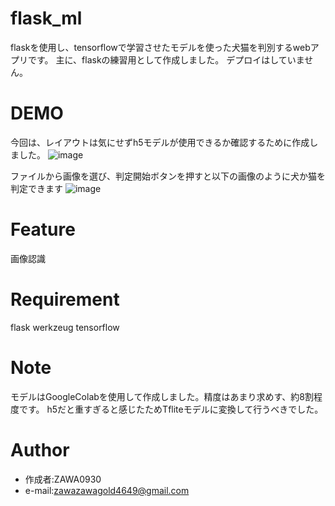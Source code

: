 # flask_ml
flaskを使用し、tensorflowで学習させたモデルを使った犬猫を判別するwebアプリです。
主に、flaskの練習用として作成しました。
デプロイはしていません。

# DEMO
今回は、レイアウトは気にせずh5モデルが使用できるか確認するために作成しました。
![image](https://github.com/ZAWA0930/flask_ml/assets/93305831/874ec85b-e332-4afa-b77d-9c8c167644c6)

ファイルから画像を選び、判定開始ボタンを押すと以下の画像のように犬か猫を判定できます
![image](https://github.com/ZAWA0930/flask_ml/assets/93305831/5a5ac3be-e8a7-43c0-a67c-91f22dfcbbb2)

# Feature
画像認識

# Requirement

flask
werkzeug
tensorflow

# Note

モデルはGoogleColabを使用して作成しました。精度はあまり求めす、約8割程度です。
h5だと重すぎると感じたためTfliteモデルに変換して行うべきでした。

# Author

* 作成者:ZAWA0930
* e-mail:zawazawagold4649@gmail.com


